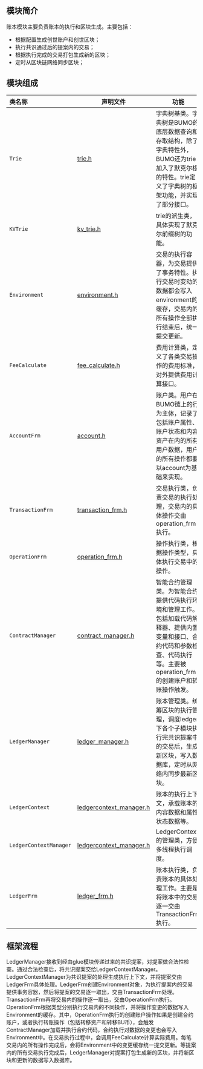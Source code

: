 ## 模块简介
账本模块主要负责账本的执行和区块生成。主要包括：
- 根据配置生成创世账户和创世区块；
- 执行共识通过后的提案内的交易；
- 根据执行完成的交易打包生成新的区块；
- 定时从区块链网络同步区块；

## 模块组成
类名称 | 声明文件 | 功能
|:--- | --- | ---
|`Trie`                  | [trie.h](./trie.h)                                   | 字典树基类。字典树是BUMO的底层数据查询和存取结构，除了字典特性外，BUMO还为trie加入了默克尔根的特性。trie定义了字典树的框架功能，并实现了部分接口。
|`KVTrie`                | [kv_trie.h](./kv_trie.h)                             | trie的派生类，具体实现了默克尔前缀树的功能。
|`Environment`           | [environment.h](./environment.h)                     | 交易的执行容器，为交易提供了事务特性。执行交易时变动的数据都会写入environment的缓存，交易内的所有操作全部执行结束后，统一提交更新。
|`FeeCalculate`          | [fee_calculate.h](./fee_calculate.h)                 | 费用计算类，定义了各类交易操作的费用标准，对外提供费用计算接口。
|`AccountFrm`            | [account.h](./account.h)                             | 账户类。用户在BUMO链上的行为主体，记录了包括账户属性、账户状态和内容资产在内的所有用户数据，用户的所有操作都要以account为基础来实现。
|`TransactionFrm`        | [transaction_frm.h](./transaction_frm.h)             | 交易执行类，负责交易的执行处理，交易内的具体操作交由operation_frm执行。
|`OperationFrm`          | [operation_frm.h](./operation_frm.h)                 | 操作执行类，根据操作类型，具体执行交易中的操作。
|`ContractManager`       | [contract_manager.h](./contract_manager.h)           |智能合约管理类。为智能合约提供代码执行环境和管理工作。包括加载代码解释器、提供内置变量和接口、合约代码和参数检查、代码执行等。主要被operation_frm的创建账户和转账操作触发。
|`LedgerManager`         | [ledger_manager.h](./ledger_manager.h)               | 账本管理类。统筹区块的执行管理，调度ledger下各个子模块执行完共识提案中的交易后，生成新区块，写入数据库，定时从网络内同步最新区块。
|`LedgerContext`         | [ledgercontext_manager.h](./ledgercontext_manager.h) | 账本的执行上下文，承载账本的内容数据和属性状态数据等。
|`LedgerContextManager`  | [ledgercontext_manager.h](./ledgercontext_manager.h) | LedgerContext的管理类，方便多线程执行调度。
|`LedgerFrm`             | [ledger_frm.h](./ledger_frm.h)                       | 账本执行类，负责账本的具体处理工作。主要是将账本中的交易逐一交由TransactionFrm执行。

## 框架流程
LedgerManager接收到经由glue模块传递过来的共识提案，对提案做合法性检查。通过合法检查后，将共识提案交给LedgerContextManager。LedgerContextManager为共识提案的处理生成执行上下文，并将提案交由LedgerFrm具体处理。LedgerFrm创建Environment对象，为执行提案内的交易提供事务容器，然后将提案的交易逐一取出，交由TransactionFrm处理。TransactionFrm再将交易内的操作逐一取出，交由OperationFrm执行。OperationFrm根据类型分别执行交易内的不同操作，并将操作变更的数据写入Environment的缓存。其中，OperationFrm执行的创建账户操作如果是创建合约账户，或者执行转账操作（包括转移资产和转移BU币），会触发ContractManager加载并执行合约代码，合约执行对数据的变更也会写入Environment中。在交易执行过程中，会调用FeeCalculate计算实际费用。每笔交易内的所有操作完成后，会将Environment中的变更缓存统一提交更新。等提案内的所有交易执行完成后，LedgerManager对提案打包生成新的区块，并将新区块和更新的数据写入数据库。


